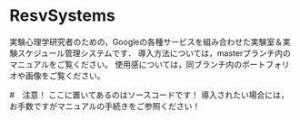 # ResvSystems

実験心理学研究者のための，Googleの各種サービスを組み合わせた実験室＆実験スケジュール管理システムです．
導入方法については，masterブランチ内のマニュアルをご覧ください。
使用感については，同ブランチ内のポートフォリオや画像をご覧ください。

#　注意！
ここに置いてあるのはソースコードです！
導入されたい場合には，お手数ですがマニュアルの手続きをご参照ください！
